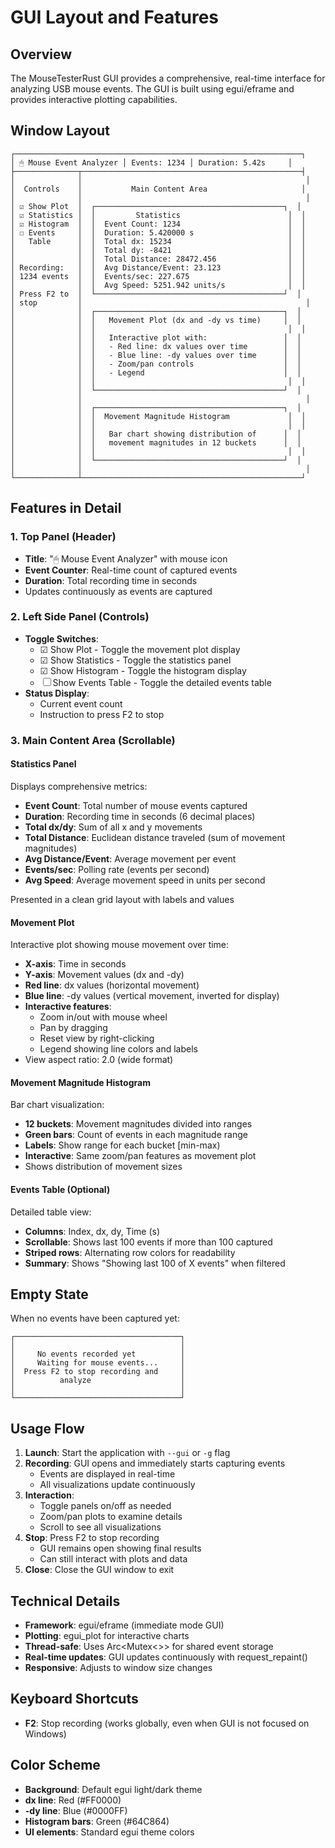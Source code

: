 # GUI Layout and Features

## Overview

The MouseTesterRust GUI provides a comprehensive, real-time interface for analyzing USB mouse events. The GUI is built using egui/eframe and provides interactive plotting capabilities.

## Window Layout

```
┌────────────────────────────────────────────────────────────────┐
│ 🖱 Mouse Event Analyzer │ Events: 1234 │ Duration: 5.42s     │
├──────────────┬─────────────────────────────────────────────────┤
│              │                                                  │
│  Controls    │           Main Content Area                     │
│              │                                                  │
│ ☑ Show Plot  │  ┌──────────────────────────────────────────┐  │
│ ☑ Statistics │  │         Statistics                        │  │
│ ☑ Histogram  │  │  Event Count: 1234                        │  │
│ ☐ Events     │  │  Duration: 5.420000 s                     │  │
│   Table      │  │  Total dx: 15234                          │  │
│              │  │  Total dy: -8421                          │  │
│              │  │  Total Distance: 28472.456                │  │
│ Recording:   │  │  Avg Distance/Event: 23.123               │  │
│ 1234 events  │  │  Events/sec: 227.675                      │  │
│              │  │  Avg Speed: 5251.942 units/s              │  │
│ Press F2 to  │  └──────────────────────────────────────────┘  │
│ stop         │                                                  │
│              │  ┌──────────────────────────────────────────┐  │
│              │  │   Movement Plot (dx and -dy vs time)     │  │
│              │  │                                           │  │
│              │  │   Interactive plot with:                 │  │
│              │  │   - Red line: dx values over time        │  │
│              │  │   - Blue line: -dy values over time      │  │
│              │  │   - Zoom/pan controls                    │  │
│              │  │   - Legend                               │  │
│              │  │                                           │  │
│              │  └──────────────────────────────────────────┘  │
│              │                                                  │
│              │  ┌──────────────────────────────────────────┐  │
│              │  │  Movement Magnitude Histogram             │  │
│              │  │                                           │  │
│              │  │   Bar chart showing distribution of      │  │
│              │  │   movement magnitudes in 12 buckets      │  │
│              │  │                                           │  │
│              │  └──────────────────────────────────────────┘  │
│              │                                                  │
└──────────────┴─────────────────────────────────────────────────┘
```

## Features in Detail

### 1. Top Panel (Header)
- **Title**: "🖱 Mouse Event Analyzer" with mouse icon
- **Event Counter**: Real-time count of captured events
- **Duration**: Total recording time in seconds
- Updates continuously as events are captured

### 2. Left Side Panel (Controls)
- **Toggle Switches**:
  - ☑ Show Plot - Toggle the movement plot display
  - ☑ Show Statistics - Toggle the statistics panel
  - ☑ Show Histogram - Toggle the histogram display
  - ☐ Show Events Table - Toggle the detailed events table
- **Status Display**:
  - Current event count
  - Instruction to press F2 to stop

### 3. Main Content Area (Scrollable)

#### Statistics Panel
Displays comprehensive metrics:
- **Event Count**: Total number of mouse events captured
- **Duration**: Recording time in seconds (6 decimal places)
- **Total dx/dy**: Sum of all x and y movements
- **Total Distance**: Euclidean distance traveled (sum of movement magnitudes)
- **Avg Distance/Event**: Average movement per event
- **Events/sec**: Polling rate (events per second)
- **Avg Speed**: Average movement speed in units per second

Presented in a clean grid layout with labels and values

#### Movement Plot
Interactive plot showing mouse movement over time:
- **X-axis**: Time in seconds
- **Y-axis**: Movement values (dx and -dy)
- **Red line**: dx values (horizontal movement)
- **Blue line**: -dy values (vertical movement, inverted for display)
- **Interactive features**:
  - Zoom in/out with mouse wheel
  - Pan by dragging
  - Reset view by right-clicking
  - Legend showing line colors and labels
- View aspect ratio: 2.0 (wide format)

#### Movement Magnitude Histogram
Bar chart visualization:
- **12 buckets**: Movement magnitudes divided into ranges
- **Green bars**: Count of events in each magnitude range
- **Labels**: Show range for each bucket [min-max)
- **Interactive**: Same zoom/pan features as movement plot
- Shows distribution of movement sizes

#### Events Table (Optional)
Detailed table view:
- **Columns**: Index, dx, dy, Time (s)
- **Scrollable**: Shows last 100 events if more than 100 captured
- **Striped rows**: Alternating row colors for readability
- **Summary**: Shows "Showing last 100 of X events" when filtered

## Empty State

When no events have been captured yet:
```
┌─────────────────────────────────────┐
│                                     │
│     No events recorded yet          │
│     Waiting for mouse events...     │
│  Press F2 to stop recording and     │
│          analyze                    │
│                                     │
└─────────────────────────────────────┘
```

## Usage Flow

1. **Launch**: Start the application with `--gui` or `-g` flag
2. **Recording**: GUI opens and immediately starts capturing events
   - Events are displayed in real-time
   - All visualizations update continuously
3. **Interaction**: 
   - Toggle panels on/off as needed
   - Zoom/pan plots to examine details
   - Scroll to see all visualizations
4. **Stop**: Press F2 to stop recording
   - GUI remains open showing final results
   - Can still interact with plots and data
5. **Close**: Close the GUI window to exit

## Technical Details

- **Framework**: egui/eframe (immediate mode GUI)
- **Plotting**: egui_plot for interactive charts
- **Thread-safe**: Uses Arc<Mutex<>> for shared event storage
- **Real-time updates**: GUI updates continuously with request_repaint()
- **Responsive**: Adjusts to window size changes

## Keyboard Shortcuts

- **F2**: Stop recording (works globally, even when GUI is not focused on Windows)

## Color Scheme

- **Background**: Default egui light/dark theme
- **dx line**: Red (#FF0000)
- **-dy line**: Blue (#0000FF)
- **Histogram bars**: Green (#64C864)
- **UI elements**: Standard egui theme colors
